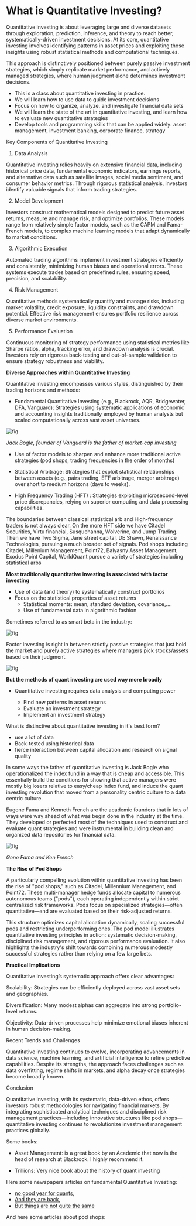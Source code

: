 What is Quantitative Investing?
====================

Quantitative investing is about leveraging large and diverse datasets through exploration, prediction, inference, and theory to reach better, systematically-driven investment decisions. At its core, quantitative investing involves identifying patterns in asset prices and exploiting those insights using robust statistical methods and computational techniques.

This approach is distinctively positioned between purely passive investment strategies, which simply replicate market performance, and actively managed strategies, where human judgment alone determines investment decisions.

* This is a class about quantitative investing in practice.
* We will learn how to use data to guide investment decisions
* Focus on how to organize, analyze, and investigate financial data sets
* We will learn the state of the art in quantitative investing, and learn how to evaluate new quantitative strategies
* Develop tools and programming skills that can be applied widely: asset management, investment banking, corporate finance, strategy

Key Components of Quantitative Investing

1. Data Analysis

Quantitative investing relies heavily on extensive financial data, including historical price data, fundamental economic indicators, earnings reports, and alternative data such as satellite images, social media sentiment, and consumer behavior metrics. Through rigorous statistical analysis, investors identify valuable signals that inform trading strategies.

2. Model Development

Investors construct mathematical models designed to predict future asset returns, measure and manage risk, and optimize portfolios. These models range from relatively simple factor models, such as the CAPM and Fama-French models, to complex machine learning models that adapt dynamically to market conditions.

3. Algorithmic Execution

Automated trading algorithms implement investment strategies efficiently and consistently, minimizing human biases and operational errors. These systems execute trades based on predefined rules, ensuring speed, precision, and scalability.

4. Risk Management

Quantitative methods systematically quantify and manage risks, including market volatility, credit exposure, liquidity constraints, and drawdown potential. Effective risk management ensures portfolio resilience across diverse market environments.

5. Performance Evaluation

Continuous monitoring of strategy performance using statistical metrics like Sharpe ratios, alpha, tracking error, and drawdown analysis is crucial. Investors rely on rigorous back-testing and out-of-sample validation to ensure strategy robustness and viability.

**Diverse Approaches within Quantitative Investing**

Quantitative investing encompasses various styles, distinguished by their trading horizons and methods:


- Fundamental Quantitative Investing (e.g., Blackrock, AQR, Bridgewater, DFA, Vanguard): Strategies using systematic applications of economic and accounting insights traditionally employed by human analysts but scaled computationally across vast asset universes.

 ![fig](../../assets/plots/intro4.jpg)

 *Jack Bogle, founder of Vanguard is the father of market-cap investing*


- Use of factor models to sharpen and enhance more traditional active strategies (pod shops, trading frequencies in the order of months)

- Statistical Arbitrage: Strategies that exploit statistical relationships between assets (e.g., pairs trading, ETF arbitrage, merger arbitrage) over short to medium horizons (days to weeks).  

- High Frequency Trading (HFT) : Strategies exploiting microsecond-level price discrepancies, relying on superior computing and data processing capabilities.

The boundaries between classical statistical arb and High-frequency traders is not always clear. On the more HFT side we have Citadel Securities, Virtu financial, Susquehanna, Wolverine, and Jump Trading. Then we have Two Sigma, Jane street capital, DE Shawn,  Renaissance Technologies, pursuing a much broader set of signals. Pod shops including Citadel, Millenium Management, Point72, Balyasny Asset Management, Exodus Point Capital, WorldQuant pursue a variety of strategies including statistical arbs



**Most traditionally quantitative investing is associated with factor investing**

* Use of data (and theory) to systematically construct portfolios
* Focus on the statistical properties of asset returns
  - Statistical moments: mean, standard deviation, covariance,….
  - Use of fundamental data in algorithmic fashion

Sometimes referred to as smart beta in the industry:

![fig](../../assets/plots/intro1.jpg)

Factor investing is right in between strictly passive strategies that just hold the market and purely active strategies where managers pick stocks/assets based on their judgment.

![fig](../../assets/plots/intro3.jpg)


**But the methods of quant investing are used way more broadly**

* Quantitative investing requires data analysis and computing power

  - Find new patterns in asset returns
  - Evaluate an investment strategy
  - Implement an investment strategy

What is distinctive about quantitative investing in it's best form?

* use a lot of data
* Back-tested using historical data
* fierce interaction between capital allocation and research on signal quality



 In some ways the father of quantitative investing is Jack Bogle who operationalized the index fund in a way that is cheap and accessible. This essentially build the conditions for showing that active managers were mostly big losers relative to easy/cheap index fund, and induce the quant investing revolution that moved from a personality centric culture to a data centric culture.

Eugene Fama and Kenneth French  are the academic founders that in lots of ways were way ahead of what was begin done in the industry at the time. They developed or perfected most of the techniques used to construct and evaluate quant strategies and were instrumental in building clean and organized data repositories for financial data.

 ![fig](../../assets/plots/intro5.jpg)

 *Gene Fama and Ken French*


**The Rise of Pod Shops**

A particularly compelling evolution within quantitative investing has been the rise of "pod shops," such as Citadel, Millennium Management, and Point72. These multi-manager hedge funds allocate capital to numerous autonomous teams ("pods"), each operating independently within strict centralized risk frameworks. Pods focus on specialized strategies—often quantitative—and are evaluated based on their risk-adjusted returns.

This structure optimizes capital allocation dynamically, scaling successful pods and restricting underperforming ones. The pod model illustrates quantitative investing principles in action: systematic decision-making, disciplined risk management, and rigorous performance evaluation. It also highlights the industry's shift towards combining numerous modestly successful strategies rather than relying on a few large bets.


**Practical Implications**

Quantitative investing’s systematic approach offers clear advantages:

Scalability: Strategies can be efficiently deployed across vast asset sets and geographies.

Diversification: Many modest alphas can aggregate into strong portfolio-level returns.

Objectivity: Data-driven processes help minimize emotional biases inherent in human decision-making.

Recent Trends and Challenges

Quantitative investing continues to evolve, incorporating advancements in data science, machine learning, and artificial intelligence to refine predictive capabilities. Despite its strengths, the approach faces challenges such as data overfitting, regime shifts in markets, and alpha decay once strategies become broadly known.

Conclusion

Quantitative investing, with its systematic, data-driven ethos, offers investors robust methodologies for navigating financial markets. By integrating sophisticated analytical techniques and disciplined risk management practices—including innovative structures like pod shops—quantitative investing continues to revolutionize investment management practices globally.


Some books:
* Asset Management: is a great book by an Academic that now is the head of research at Blackrock. I highly recommend it.

* Trillions: Very nice book about the history of quant investing 

 Here some newspapers articles on fundamental Quantitative Investing:

* [no good year for quants](https://github.com/amoreira2/Lectures/blob/09526a0cdfc6c60b6b2ad63389f266ac7b5433fa/assets/papers/A%20terrible,%C2%A0horrible,%20no-good%C2%A0year%20for%20quants%20_%20Financial%20Times.pdf),
* [And they are back](https://github.com/amoreira2/Lectures/blob/09526a0cdfc6c60b6b2ad63389f266ac7b5433fa/assets/papers/%E2%80%98Quant%20winter%E2%80%99%20thaw%20ends%20long%20spell%20of%20drab%20returns%20for%20funds%20_%20Financial%20Times.pdf),
* [But things are not quite the same](https://github.com/amoreira2/Lectures/blob/09526a0cdfc6c60b6b2ad63389f266ac7b5433fa/assets/papers/Investors%20brace%20for%20%E2%80%98major%20shift%E2%80%99%20as%20momentum%20and%20value%20collide%20_%20Financial%20Times.pdf)

And here some articles about pod shops:
